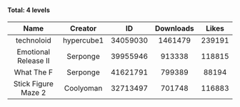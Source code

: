 #### Total: 4 levels

| Name | Creator | ID | Downloads | Likes |
|:---:|:---:|:---:|:---:|:---:|
| technoloid | hypercube1 | 34059030 | 1461479 | 239191
| Emotional Release II | Serponge | 39955946 | 913338 | 118815
| What The F | Serponge | 41621791 | 799389 | 88194
| Stick Figure Maze 2 | Coolyoman | 32713497 | 701748 | 116883
